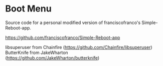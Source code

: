 Boot Menu
=================

Source code for a personal modified version of franciscofranco's Simple-Reboot-app.

https://github.com/franciscofranco/Simple-Reboot-app

libsuperuser from Chainfire (https://github.com/Chainfire/libsuperuser)
ButterKnife from JakeWharton (https://github.com/JakeWharton/butterknife)

